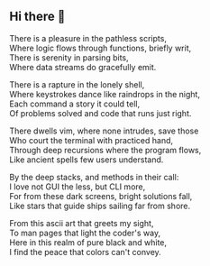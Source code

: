 ## Hi there 👋

There is a pleasure in the pathless scripts,  
Where logic flows through functions, briefly writ,  
There is serenity in parsing bits,  
Where data streams do gracefully emit.

There is a rapture in the lonely shell,  
Where keystrokes dance like raindrops in the night,  
Each command a story it could tell,  
Of problems solved and code that runs just right.

There dwells vim, where none intrudes, save those  
Who court the terminal with practiced hand,  
Through deep recursions where the program flows,  
Like ancient spells few users understand.

By the deep stacks, and methods in their call:  
I love not GUI the less, but CLI more,  
For from these dark screens, bright solutions fall,  
Like stars that guide ships sailing far from shore.

From this ascii art that greets my sight,  
To man pages that light the coder's way,  
Here in this realm of pure black and white,  
I find the peace that colors can't convey.

<!--
**rijanhastwoears/rijanhastwoears** is a ✨ _special_ ✨ repository because its `README.md` (this file) appears on your GitHub profile.

Here are some ideas to get you started:

- 🔭 I’m currently working on ...
- 🌱 I’m currently learning ...
- 👯 I’m looking to collaborate on ...
- 🤔 I’m looking for help with ...
- 💬 Ask me about ...
- 📫 How to reach me: ...
- 😄 Pronouns: ...
- ⚡ Fun fact: ...
-->
